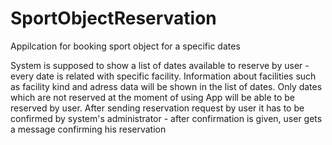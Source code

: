 # SportObjectReservation
Appilcation for booking sport object for a specific dates

System is supposed to show a list of dates available to reserve by user - every date is related with specific facility.
Information about facilities such as facility kind and adress data will be shown in the list of dates.
Only dates which are not reserved at the moment of using App will be able to be reserved by user.
After sending reservation request by user it has to be confirmed by system's administrator -
after confirmation is given, user gets a message confirming his reservation
